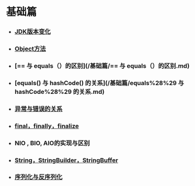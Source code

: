 # 基础篇

* ### [JDK版本变化](/基础篇/JDK版本.md)
* ### [Object方法](/基础篇/Object.md)
* ### [== 与 equals（）的区别](/基础篇/== 与 equals（）的区别.md)
* ### [equals\(\) 与 hashCode\(\) 的关系](/基础篇/equals%28%29 与 hashCode%28%29 的关系.md)
* ### [异常与错误的关系](/基础篇/异常与错误的关系.md)
* ### [final，finally，finalize](/基础篇/final，finally，finalize.md)
* ### NIO , BIO, AIO的实现与区别
* ### [String，StringBuilder，StringBuffer](#string，stringbuilder，stringbuffer)
* ### [序列化与反序列化](/基础篇/序列化与反序列化.md)



